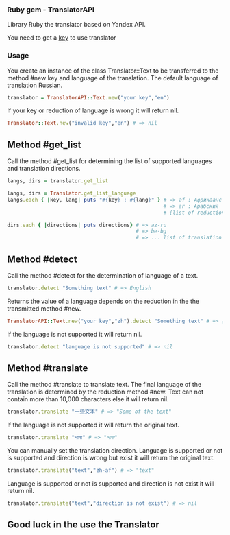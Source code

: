 ### Ruby gem - TranslatorAPI

Library Ruby the translator based on Yandex API.

You need to get a [key](https://tech.yandex.ru/key/form.xml?service=trnsl) to use translator

### Usage
You create an instance of the class Translator::Text to be transferred to the method #new key and language of the translation.
The default language of translation Russian.

```ruby
translator = TranslatorAPI::Text.new("your key","en") 
```
If your key or reduction of language is wrong it will return nil.

```ruby
Translator::Text.new("invalid key","en") # => nil
```

## Method #get_list

Call the method #get_list  for determining the list of supported languages and translation directions.

```ruby
langs, dirs = translator.get_list

langs, dirs = Translator.get_list_language 
langs.each { |key, lang| puts "#{key} : #{lang}" } # => af : Африкаанс 
                                                   # => ar : Арабский
                                                   # [list of reduction and language](https://tech.yandex.ru/translate/doc/dg/concepts/langs-docpage/) 

dirs.each { |directions| puts directions} # => az-ru
                                          # => be-bg
                                          # => ... list of translation directions
```

## Method #detect

Call the method #detect for the determination of language of a text.

```ruby
translator.detect "Something text" # => English
```
Returns the value of a language depends on the reduction in the the transmitted method #new.

```ruby
TranslatorAPI::Text.new("your key","zh").detect "Something text" # => 英語 ("zh" - Chinese)
```

If the language is not supported it will return nil.

```ruby
translator.detect "language is not supported" # => nil
```

## Method #translate

Call the method #translate to translate text. The final language of the translation is determined by the reduction method #new.
Text can not contain more than 10,000 characters else it will return nil.

```ruby
translator.translate "一些文本" # => "Some of the text"
```

If the language is not supported it will return the original text.

```ruby
translator.translate "भाषा" # => "भाषा"
```

You can manually set the translation direction.
Language is supported or not is supported and direction is wrong but exist it will return the original text.

```ruby
translator.translate("text","zh-af") # => "text"
```

Language is supported or not is supported and direction is not exist it will return nil.

```ruby
translator.translate("text","direction is not exist") # => nil
```

## Good luck in the use the Translator

